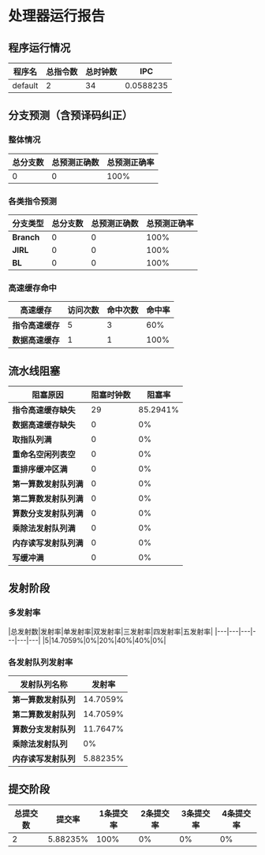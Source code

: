 # 处理器运行报告
## 程序运行情况
|程序名|总指令数|总时钟数|IPC|
|---|---|---|---|
|default|2|34|0.0588235|

## 分支预测（含预译码纠正）
### 整体情况
|总分支数|总预测正确数|总预测正确率|
|---|---|---|
|0|0|100%|

### 各类指令预测
|分支类型|总分支数|总预测正确数|总预测正确率|
|---|---|---|---|
|**Branch**| 0 | 0 | 100%|
|**JIRL**| 0 | 0 | 100%|
|**BL**| 0 | 0 | 100%|

### 高速缓存命中
|高速缓存|访问次数|命中次数|命中率|
|---|---|---|---|
|**指令高速缓存**| 5 | 3 | 60%|
|**数据高速缓存**| 1 | 1 | 100%|
## 流水线阻塞
|阻塞原因|阻塞时钟数|阻塞率|
|---|---|---|
|**指令高速缓存缺失**| 29 | 85.2941%|
|**数据高速缓存缺失**| 0 | 0%|
|**取指队列满**| 0 | 0%|
|**重命名空闲列表空**|0 | 0%|
|**重排序缓冲区满**|0 | 0%|
|**第一算数发射队列满**|0 | 0%|
|**第二算数发射队列满**|0 | 0%|
|**算数分支发射队列满**|0 | 0%|
|**乘除法发射队列满**|0 | 0%|
|**内存读写发射队列满**|0 | 0%|
|**写缓冲满**|0 | 0%|

## 发射阶段
### 多发射率
|总发射数|发射率|单发射率|双发射率|三发射率|四发射率|五发射率|
|---|---|---|---|---|---|
|5|14.7059%|0%|20%|40%|40%|0%|

### 各发射队列发射率
|发射队列名称|发射率|
|---|---|
|**第一算数发射队列**|14.7059%|
|**第二算数发射队列**|14.7059%|
|**算数分支发射队列**|11.7647%|
|**乘除法发射队列**|0%|
|**内存读写发射队列**|5.88235%|

## 提交阶段
|总提交数|提交率|1条提交率|2条提交率|3条提交率|4条提交率|
|---|---|---|---|---|---|
|2|5.88235%|100%|0%|0%|0%|
